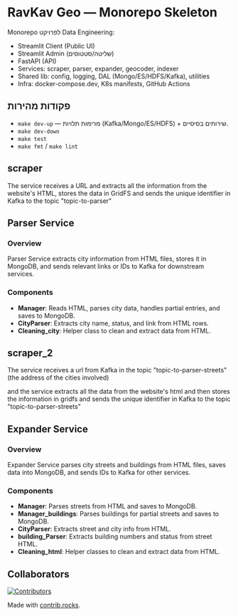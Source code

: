 # RavKav Geo — Monorepo Skeleton

Monorepo לפרויקט Data Engineering:
- Streamlit Client (Public UI)
- Streamlit Admin (שליטה/סטטוסים)
- FastAPI (API)
- Services: scraper, parser, expander, geocoder, indexer
- Shared lib: config, logging, DAL (Mongo/ES/HDFS/Kafka), utilities
- Infra: docker-compose.dev, K8s manifests, GitHub Actions

## פקודות מהירות
- `make dev-up` — מרימות תלויות (Kafka/Mongo/ES/HDFS) + שירותים בסיסיים.
- `make dev-down`
- `make test`
- `make fmt` / `make lint`


## scraper

The service receives a URL and extracts all the information from the website's HTML, stores the data in GridFS and sends the unique identifier in Kafka to the topic "topic-to-parser"

## Parser Service

### Overview
Parser Service extracts city information from HTML files, stores it in MongoDB, and sends relevant links or IDs to Kafka for downstream services.

### Components
- **Manager**: Reads HTML, parses city data, handles partial entries, and saves to MongoDB.
- **CityParser**: Extracts city name, status, and link from HTML rows.
- **Cleaning_city**: Helper class to clean and extract data from HTML.

## scraper_2

The service receives a url from Kafka in the topic "topic-to-parser-streets" 
(the address of the cities involved)

and the service extracts all the data from the website's html
and then stores the information in gridfs and sends the unique identifier in Kafka to the topic "topic-to-parser-streets"

## Expander Service

### Overview
Expander Service parses city streets and buildings from HTML files, saves data into MongoDB, and sends IDs to Kafka for other services.

### Components
- **Manager**: Parses streets from HTML and saves to MongoDB.
- **Manager_buildings**: Parses buildings for partial streets and saves to MongoDB.
- **CityParser**: Extracts street and city info from HTML.
- **building_Parser**: Extracts building numbers and status from street HTML.
- **Cleaning_html**: Helper classes to clean and extract data from HTML.

## Collaborators
[![Contributors](https://contrib.rocks/image?repo=coby98765/data-engineer-final-project)](https://github.com/coby98765/data-engineer-final-project/graphs/contributors)

Made with [contrib.rocks](https://contrib.rocks).

